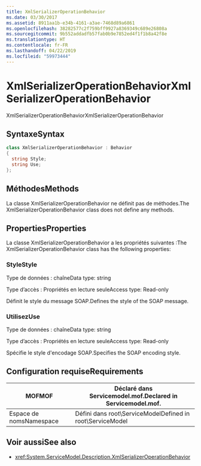 ```yaml
---
title: XmlSerializerOperationBehavior
ms.date: 03/30/2017
ms.assetid: 8911aa1b-e34b-4161-a3ae-7468d89a6861
ms.openlocfilehash: 38282577c2f759bff9927a8369349c689e26808a
ms.sourcegitcommit: 9b552addadfb57fab0b9e7852ed4f1f1b8a42f8e
ms.translationtype: HT
ms.contentlocale: fr-FR
ms.lasthandoff: 04/22/2019
ms.locfileid: "59973444"
---
```

# <a name="xmlserializeroperationbehavior"></a><span data-ttu-id="930dc-102">XmlSerializerOperationBehavior</span><span class="sxs-lookup"><span data-stu-id="930dc-102">XmlSerializerOperationBehavior</span></span>
<span data-ttu-id="930dc-103">XmlSerializerOperationBehavior</span><span class="sxs-lookup"><span data-stu-id="930dc-103">XmlSerializerOperationBehavior</span></span>  
  
## <a name="syntax"></a><span data-ttu-id="930dc-104">Syntaxe</span><span class="sxs-lookup"><span data-stu-id="930dc-104">Syntax</span></span>  
  
```csharp
class XmlSerializerOperationBehavior : Behavior  
{  
  string Style;  
  string Use;  
};  
```  
  
## <a name="methods"></a><span data-ttu-id="930dc-105">Méthodes</span><span class="sxs-lookup"><span data-stu-id="930dc-105">Methods</span></span>  
 <span data-ttu-id="930dc-106">La classe XmlSerializerOperationBehavior ne définit pas de méthodes.</span><span class="sxs-lookup"><span data-stu-id="930dc-106">The XmlSerializerOperationBehavior class does not define any methods.</span></span>  
  
## <a name="properties"></a><span data-ttu-id="930dc-107">Properties</span><span class="sxs-lookup"><span data-stu-id="930dc-107">Properties</span></span>  
 <span data-ttu-id="930dc-108">La classe XmlSerializerOperationBehavior a les propriétés suivantes :</span><span class="sxs-lookup"><span data-stu-id="930dc-108">The XmlSerializerOperationBehavior class has the following properties:</span></span>  
  
### <a name="style"></a><span data-ttu-id="930dc-109">Style</span><span class="sxs-lookup"><span data-stu-id="930dc-109">Style</span></span>  
 <span data-ttu-id="930dc-110">Type de données : chaîne</span><span class="sxs-lookup"><span data-stu-id="930dc-110">Data type: string</span></span>  
  
 <span data-ttu-id="930dc-111">Type d’accès : Propriétés en lecture seule</span><span class="sxs-lookup"><span data-stu-id="930dc-111">Access type: Read-only</span></span>  
  
 <span data-ttu-id="930dc-112">Définit le style du message SOAP.</span><span class="sxs-lookup"><span data-stu-id="930dc-112">Defines the style of the SOAP message.</span></span>  
  
### <a name="use"></a><span data-ttu-id="930dc-113">Utilisez</span><span class="sxs-lookup"><span data-stu-id="930dc-113">Use</span></span>  
 <span data-ttu-id="930dc-114">Type de données : chaîne</span><span class="sxs-lookup"><span data-stu-id="930dc-114">Data type: string</span></span>  
  
 <span data-ttu-id="930dc-115">Type d’accès : Propriétés en lecture seule</span><span class="sxs-lookup"><span data-stu-id="930dc-115">Access type: Read-only</span></span>  
  
 <span data-ttu-id="930dc-116">Spécifie le style d'encodage SOAP.</span><span class="sxs-lookup"><span data-stu-id="930dc-116">Specifies the SOAP encoding style.</span></span>  
  
## <a name="requirements"></a><span data-ttu-id="930dc-117">Configuration requise</span><span class="sxs-lookup"><span data-stu-id="930dc-117">Requirements</span></span>  
  
|<span data-ttu-id="930dc-118">MOF</span><span class="sxs-lookup"><span data-stu-id="930dc-118">MOF</span></span>|<span data-ttu-id="930dc-119">Déclaré dans Servicemodel.mof.</span><span class="sxs-lookup"><span data-stu-id="930dc-119">Declared in Servicemodel.mof.</span></span>|  
|---------|-----------------------------------|  
|<span data-ttu-id="930dc-120">Espace de noms</span><span class="sxs-lookup"><span data-stu-id="930dc-120">Namespace</span></span>|<span data-ttu-id="930dc-121">Défini dans root\ServiceModel</span><span class="sxs-lookup"><span data-stu-id="930dc-121">Defined in root\ServiceModel</span></span>|  
  
## <a name="see-also"></a><span data-ttu-id="930dc-122">Voir aussi</span><span class="sxs-lookup"><span data-stu-id="930dc-122">See also</span></span>

- <xref:System.ServiceModel.Description.XmlSerializerOperationBehavior>

